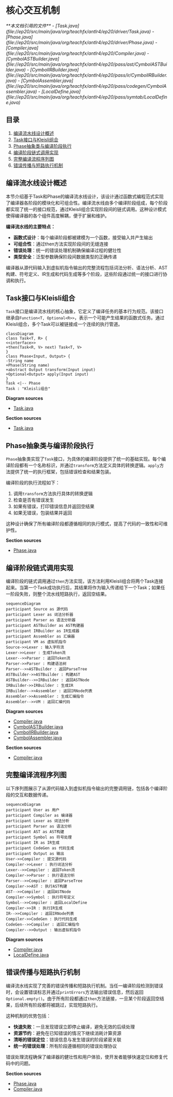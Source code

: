 # 核心交互机制

<cite>
**本文档引用的文件**   
- [Task.java](file://ep20/src/main/java/org/teachfx/antlr4/ep20/driver/Task.java)
- [Phase.java](file://ep20/src/main/java/org/teachfx/antlr4/ep20/driver/Phase.java)
- [Compiler.java](file://ep20/src/main/java/org/teachfx/antlr4/ep20/Compiler.java)
- [CymbolASTBuilder.java](file://ep20/src/main/java/org/teachfx/antlr4/ep20/pass/ast/CymbolASTBuilder.java)
- [CymbolIRBuilder.java](file://ep20/src/main/java/org/teachfx/antlr4/ep20/pass/ir/CymbolIRBuilder.java)
- [CymbolAssembler.java](file://ep20/src/main/java/org/teachfx/antlr4/ep20/pass/codegen/CymbolAssembler.java)
- [LocalDefine.java](file://ep20/src/main/java/org/teachfx/antlr4/ep20/pass/symtab/LocalDefine.java)
</cite>

## 目录
1. [编译流水线设计概述](#编译流水线设计概述)
2. [Task接口与Kleisli组合](#task接口与kleisli组合)
3. [Phase抽象类与编译阶段执行](#phase抽象类与编译阶段执行)
4. [编译阶段链式调用实现](#编译阶段链式调用实现)
5. [完整编译流程序列图](#完整编译流程序列图)
6. [错误传播与短路执行机制](#错误传播与短路执行机制)

## 编译流水线设计概述

本节介绍基于Task和Phase的编译流水线设计，该设计通过函数式编程范式实现了编译器各阶段的模块化和可组合性。编译流水线由多个编译阶段组成，每个阶段都实现了统一的接口规范，通过Kleisli组合实现阶段间的链式调用。这种设计模式使得编译器的各个组件高度解耦，便于扩展和维护。

**编译流水线的主要特点：**
- **函数式设计**：每个编译阶段都被建模为一个函数，接受输入并产生输出
- **可组合性**：通过then方法实现阶段间的无缝连接
- **错误处理**：统一的错误处理机制确保编译过程的健壮性
- **类型安全**：泛型参数确保阶段间数据类型的正确传递

编译器从源代码输入到虚拟机指令输出的完整流程包括词法分析、语法分析、AST构建、符号定义、IR生成和代码生成等多个阶段，这些阶段通过统一的接口进行协调和执行。

## Task接口与Kleisli组合

`Task`接口是编译流水线的核心抽象，它定义了编译任务的基本行为规范。该接口继承自`Function<T, Optional<R>>`，表示一个可能产生结果的函数式任务。通过Kleisli组合，多个Task可以被链接成一个连续的执行管道。

```mermaid
classDiagram
class Task<T, R> {
<<interface>>
+then(Task<R, V> next) Task<T, V>
}
class Phase<Input, Output> {
-String name
+Phase(String name)
+abstract Output transform(Input input)
+Optional<Output> apply(Input input)
}
Task <|-- Phase
Task : "Kleisli组合"
```

**Diagram sources**
- [Task.java](file://ep20/src/main/java/org/teachfx/antlr4/ep20/driver/Task.java#L8-L21)

**Section sources**
- [Task.java](file://ep20/src/main/java/org/teachfx/antlr4/ep20/driver/Task.java#L8-L21)

## Phase抽象类与编译阶段执行

`Phase`抽象类实现了`Task`接口，为具体的编译阶段提供了统一的基础实现。每个编译阶段都有一个名称标识，并通过`transform`方法定义具体的转换逻辑。`apply`方法提供了统一的执行框架，包括错误检查和结果包装。

编译阶段的执行流程如下：
1. 调用`transform`方法执行具体的转换逻辑
2. 检查是否有错误发生
3. 如果有错误，打印错误信息并返回空结果
4. 如果无错误，包装结果并返回

这种设计确保了所有编译阶段都遵循相同的执行模式，提高了代码的一致性和可维护性。

**Section sources**
- [Phase.java](file://ep20/src/main/java/org/teachfx/antlr4/ep20/driver/Phase.java#L4-L27)

## 编译阶段链式调用实现

编译阶段的链式调用通过`then`方法实现，该方法利用Kleisli组合将两个Task连接起来。当第一个Task成功执行后，其结果将作为输入传递给下一个Task；如果任一阶段失败，则整个流水线短路执行，返回空结果。

```mermaid
sequenceDiagram
participant Source as 源代码
participant Lexer as 词法分析器
participant Parser as 语法分析器
participant ASTBuilder as AST构建器
participant IRBuilder as IR生成器
participant Assembler as 汇编器
participant VM as 虚拟机指令
Source->>Lexer : 输入字符流
Lexer->>Lexer : 生成Token流
Lexer-->>Parser : 返回Token流
Parser->>Parser : 构建语法树
Parser-->>ASTBuilder : 返回ParseTree
ASTBuilder->>ASTBuilder : 构建AST
ASTBuilder-->>IRBuilder : 返回ASTNode
IRBuilder->>IRBuilder : 生成IR
IRBuilder-->>Assembler : 返回IRNode列表
Assembler->>Assembler : 生成汇编指令
Assembler-->>VM : 返回汇编代码
```

**Diagram sources**
- [Compiler.java](file://ep20/src/main/java/org/teachfx/antlr4/ep20/Compiler.java#L0-L161)
- [CymbolASTBuilder.java](file://ep20/src/main/java/org/teachfx/antlr4/ep20/pass/ast/CymbolASTBuilder.java#L0-L318)
- [CymbolIRBuilder.java](file://ep20/src/main/java/org/teachfx/antlr4/ep20/pass/ir/CymbolIRBuilder.java#L0-L473)
- [CymbolAssembler.java](file://ep20/src/main/java/org/teachfx/antlr4/ep20/pass/codegen/CymbolAssembler.java#L0-L154)

**Section sources**
- [Compiler.java](file://ep20/src/main/java/org/teachfx/antlr4/ep20/Compiler.java#L0-L161)

## 完整编译流程序列图

以下序列图展示了从源代码输入到虚拟机指令输出的完整调用链，包括各个编译阶段的交互和数据传递。

```mermaid
sequenceDiagram
participant User as 用户
participant Compiler as 编译器
participant Lexer as 词法分析
participant Parser as 语法分析
participant AST as AST构建
participant Symbol as 符号处理
participant IR as IR生成
participant CodeGen as 代码生成
participant Output as 输出
User->>Compiler : 提交源代码
Compiler->>Lexer : 执行词法分析
Lexer-->>Compiler : 返回Token流
Compiler->>Parser : 执行语法分析
Parser-->>Compiler : 返回ParseTree
Compiler->>AST : 执行AST构建
AST-->>Compiler : 返回ASTNode
Compiler->>Symbol : 执行符号定义
Symbol-->>Compiler : 返回LocalDefine
Compiler->>IR : 执行IR生成
IR-->>Compiler : 返回IRNode列表
Compiler->>CodeGen : 执行代码生成
CodeGen-->>Compiler : 返回汇编指令
Compiler-->>Output : 输出虚拟机指令
```

**Diagram sources**
- [Compiler.java](file://ep20/src/main/java/org/teachfx/antlr4/ep20/Compiler.java#L0-L161)
- [LocalDefine.java](file://ep20/src/main/java/org/teachfx/antlr4/ep20/pass/symtab/LocalDefine.java#L0-L170)

## 错误传播与短路执行机制

编译流水线实现了完善的错误传播和短路执行机制。当任一编译阶段检测到错误时，会设置错误标志并通过`printErrors`方法输出错误信息，然后返回`Optional.empty()`。由于所有阶段都通过`then`方法链接，一旦某个阶段返回空结果，后续所有阶段都将被跳过，实现短路执行。

这种机制的优势包括：
- **快速失败**：一旦发现错误立即停止编译，避免无效的后续处理
- **资源节约**：避免在已知错误的情况下继续消耗计算资源
- **清晰的错误定位**：错误信息与发生错误的阶段紧密关联
- **统一的错误处理**：所有阶段遵循相同的错误处理协议

错误处理流程确保了编译器的健壮性和用户体验，使开发者能够快速定位和修复代码中的问题。

**Section sources**
- [Phase.java](file://ep20/src/main/java/org/teachfx/antlr4/ep20/driver/Phase.java#L4-L27)
- [Compiler.java](file://ep20/src/main/java/org/teachfx/antlr4/ep20/Compiler.java#L0-L161)